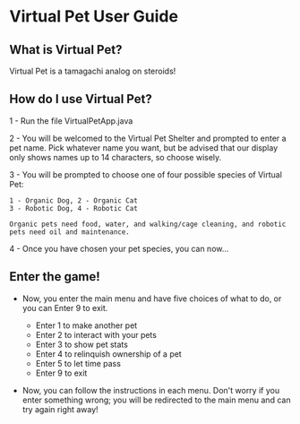 # Virtual Pet User Guide

## What is Virtual Pet?

Virtual Pet is a tamagachi analog on steroids!

## How do I use Virtual Pet?

1 - Run the file VirtualPetApp.java

2 - You will be welcomed to the Virtual Pet Shelter and prompted to enter a pet name. Pick whatever name you want, but be advised that our display only shows names up to 14 characters, so choose wisely.

3 - You will be prompted to choose one of four possible species of Virtual Pet:

    1 - Organic Dog, 2 - Organic Cat
    3 - Robotic Dog, 4 - Robotic Cat

    Organic pets need food, water, and walking/cage cleaning, and robotic pets need oil and maintenance.

4 - Once you have chosen your pet species, you can now...

## Enter the game!

 - Now, you enter the main menu and have five choices of what to do, or you can Enter 9 to exit.

    - Enter 1 to make another pet
    - Enter 2 to interact with your pets
    - Enter 3 to show pet stats
    - Enter 4 to relinquish ownership of a pet
    - Enter 5 to let time pass
    - Enter 9 to exit

 - Now, you can follow the instructions in each menu. Don't worry if you enter something wrong; you will be redirected to the main menu and can try again right away!